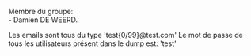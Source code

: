 Membre du groupe:<br>
		- Damien DE WEERD.

Les emails sont tous du type 'test{0/99}@test.com'
Le mot de passe de tous les utilisateurs présent dans le dump est: 'test'
